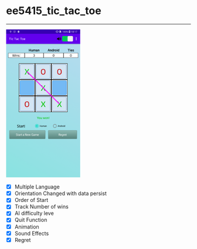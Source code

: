 # ee5415_tic_tac_toe
--------

<img src="https://github.com/kms125690/ee5415_tic_tac_toe/blob/master/image/picture_1.png" width=40% height=40%>

- [x] Multiple Language
- [x] Orientation Changed with data persist
- [x] Order of Start
- [x] Track Number of wins
- [x] AI difficulty leve
- [x] Quit Function
- [x] Animation
- [x] Sound Effects
- [x] Regret
